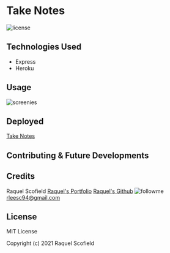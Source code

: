 # Take Notes
![license](https://img.shields.io/github/license/raquellee/note_saver)<br />

## Technologies Used 
* Express
* Heroku

## Usage

![screenies]()

## Deployed

[Take Notes]()

## Contributing & Future Developments

## Credits
Raquel Scofield
[Raquel's Portfolio](https://raquellee.github.io/)
[Raquel's Github](http://github.com/raquellee)
![followme](https://img.shields.io/github/followers/raquellee?label=Follow&style=social)
<a href="mailto:raquel@icloud.com">rleesc94@gmail.com</a>

## License 
MIT License

Copyright (c) 2021 Raquel Scofield



